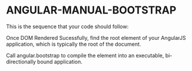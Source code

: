 # ANGULAR-MANUAL-BOOTSTRAP

This is the sequence that your code should follow:

Once DOM Rendered Sucessfully, find the root element of your AngularJS application, which is typically the root of the document.

Call angular.bootstrap to compile the element into an executable, bi-directionally bound application.

